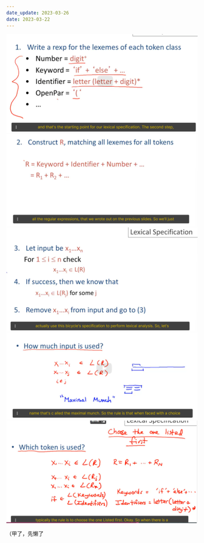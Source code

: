 ```yaml
---
date_update: 2023-03-26
date: 2023-03-22
---
```


<img src="04-01-lexical-specification.assets/image-20230322181915841.png" alt="image-20230322181915841" style="zoom:67%;" />



<img src="04-01-lexical-specification.assets/image-20230322181937050.png" alt="image-20230322181937050" style="zoom:67%;" />



<img src="04-01-lexical-specification.assets/image-20230322182004866.png" alt="image-20230322182004866" style="zoom:67%;" />



<img src="04-01-lexical-specification.assets/image-20230322182259768.png" alt="image-20230322182259768" style="zoom:67%;" />



<img src="04-01-lexical-specification.assets/image-20230322182514124.png" alt="image-20230322182514124" style="zoom:67%;" />



（甲了，先懒了